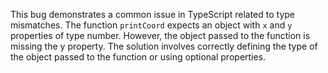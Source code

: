 This bug demonstrates a common issue in TypeScript related to type mismatches. The function `printCoord` expects an object with `x` and `y` properties of type number. However, the object passed to the function is missing the y property.  The solution involves correctly defining the type of the object passed to the function or using optional properties.